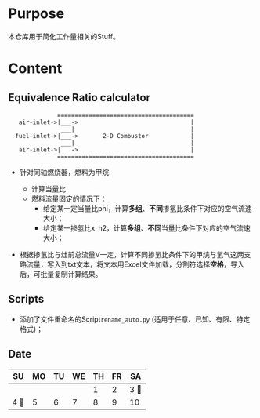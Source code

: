 #  Purpose

本仓库用于简化工作量相关的Stuff。

# Content

## Equivalence Ratio calculator

```
              =======================================
   air-inlet->|___->                                |
               ___|                                 |
  fuel-inlet->|___->       2-D Combustor            |
               ___|                                 |
   air-inlet->|   ->                                |
              =======================================
```
- 针对同轴燃烧器，燃料为甲烷
  - 计算当量比
  - 燃料流量固定的情况下：
    - 给定某一定当量比phi，计算**多组**、**不同**掺氢比条件下对应的空气流速大小；
    - 给定某一掺氢比x_h2，计算**多组**、**不同**当量比条件下对应的空气流速大小；

- 根据掺氢比与灶前总流量V一定，计算不同掺氢比条件下的甲烷与氢气这两支路流量，写入到txt文本，将文本用Excel文件加载，分割符选择**空格**，导入后，可批量复制计算结果。

## Scripts
- 添加了文件重命名的Script`rename_auto.py` (适用于任意、已知、有限、特定格式)；

## Date

| SU   | MO  | TU  | WE  | TH  | FR  | SA   |
|------|-----|-----|-----|-----|-----|------|
|      |     |     |     | 1   | 2   | 3 🚩 |
| 4 🚩 | 5   | 6   | 7   | 8   | 9   | 10   |